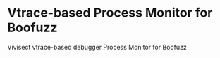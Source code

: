 # Vtrace-based Process Monitor for Boofuzz
Vivisect vtrace-based debugger Process Monitor for Boofuzz
